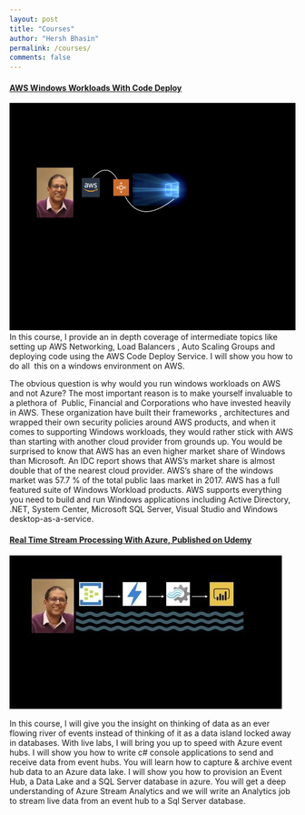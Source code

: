 ```yaml
---
layout: post
title: "Courses"
author: "Hersh Bhasin"
permalink: /courses/
comments: false
---
```


<h4><a href= "https://www.udemy.com/course/aws-windows-workloads-with-code-deploy/?referralCode=88AA7EB652E8C181D892">AWS Windows Workloads With Code Deploy</a> </h4>

<a href= "https://www.udemy.com/course/aws-windows-workloads-with-code-deploy/?referralCode=88AA7EB652E8C181D892">
<img height="400"  width="600" alt="Hersh Bhasin"  src="../assets/win-workloads.png">
</a>
In this course, I provide an in depth coverage of intermediate topics like setting up AWS Networking, Load Balancers , Auto Scaling Groups and deploying code using the AWS Code Deploy Service. I will show you how to do all  this on a windows environment on AWS.

The obvious question is why would you run windows workloads on AWS and not Azure? The most important reason is to make yourself invaluable to a plethora of  Public, Financial and Corporations who have invested heavily in AWS. These organization have built their frameworks , architectures and wrapped their own security policies around AWS products, and when it comes to supporting Windows workloads, they would rather stick with AWS than starting with another cloud provider from grounds up. You would be surprised to know that AWS has an even higher market share of Windows than Microsoft. An IDC report shows that AWS’s market share is almost double that of the nearest cloud provider. AWS’s share of the windows market was 57.7 % of the total public Iaas market in 2017. AWS has a full featured suite of Windows Workload products. AWS supports everything you need to build and run Windows applications including Active Directory, .NET, System Center, Microsoft SQL Server, Visual Studio and Windows desktop-as-a-service.

<h4><a href= "https://www.udemy.com/course/real-time-data-stream-processing-in-azure/?referralCode=A6B8A7CC805476478A8B">Real Time Stream Processing With Azure, Published on Udemy </a> </h4>

<a href= "https://www.udemy.com/course/real-time-data-stream-processing-in-azure/?referralCode=A6B8A7CC805476478A8B">
<img  alt="Hersh Bhasin"  src="../assets/course-streaming.jpeg">
</a>

In this course, I will give you the insight on thinking of data as an ever flowing river of events instead of thinking of it as a data island locked away in databases. With live labs, I will bring you up to speed with Azure event hubs. I will show you how to write c# console applications to send and receive data from event hubs. You will learn how to capture & archive event hub data to an Azure data lake. I will show you how to provision an Event Hub, a Data Lake and a SQL Server database in azure. You will get a deep understanding of Azure Stream Analytics and we will write an Analytics job  to stream live data from an event hub to a Sql Server database.




